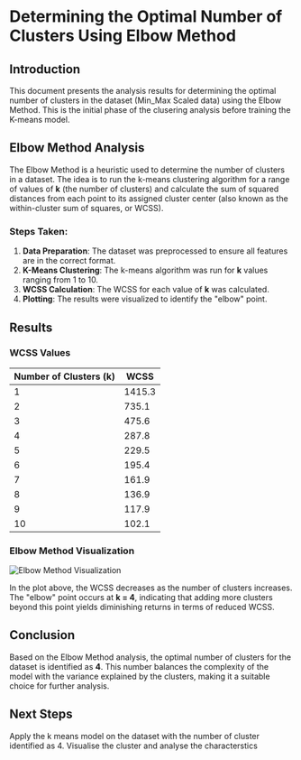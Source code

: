 # Determining the Optimal Number of Clusters Using Elbow Method

## Introduction
This document presents the analysis results for determining the optimal number of clusters in the dataset (Min_Max Scaled data) using the Elbow Method. This is the initial phase of the clusering analysis before training the K-means model. 

## Elbow Method Analysis

The Elbow Method is a heuristic used to determine the number of clusters in a dataset. The idea is to run the k-means clustering algorithm for a range of values of **k** (the number of clusters) and calculate the sum of squared distances from each point to its assigned cluster center (also known as the within-cluster sum of squares, or WCSS). 

### Steps Taken:
1. **Data Preparation**: The dataset was preprocessed to ensure all features are in the correct format.
2. **K-Means Clustering**: The k-means algorithm was run for **k** values ranging from 1 to 10.
3. **WCSS Calculation**: The WCSS for each value of **k** was calculated.
4. **Plotting**: The results were visualized to identify the "elbow" point.

## Results


### WCSS Values
| Number of Clusters (k)  | WCSS    |
|-------------------------|---------|
| 1                       | 1415.3  |
| 2                       | 735.1   |
| 3                       | 475.6   |
| 4                       | 287.8   |
| 5                       | 229.5   |
| 6                       | 195.4   |
| 7                       | 161.9   |
| 8                       | 136.9   |
| 9                       | 117.9   |
| 10                      | 102.1   |

### Elbow Method Visualization

![Elbow Method Visualization](./visualisations/elbow_plot.png)

In the plot above, the WCSS decreases as the number of clusters increases. The "elbow" point occurs at **k = 4**, indicating that adding more clusters beyond this point yields diminishing returns in terms of reduced WCSS.

## Conclusion
Based on the Elbow Method analysis, the optimal number of clusters for the dataset is identified as **4**. This number balances the complexity of the model with the variance explained by the clusters, making it a suitable choice for further analysis.

## Next Steps

Apply the k means model on the dataset with the number of cluster identified as 4.
Visualise the cluster and analyse the characterstics



